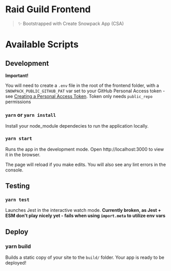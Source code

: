 # Raid Guild Frontend

> ✨ Bootstrapped with Create Snowpack App (CSA)

# Available Scripts

## Development

**Important!**

You will need to create a `.env` file in the root of the frontend folder, with a `SNOWPACK_PUBLIC_GITHUB_PAT` var set to your GitHub Personal Access token - see [Creating a Personal Access Token](https://docs.github.com/en/free-pro-team@latest/github/authenticating-to-github/creating-a-personal-access-token). Token only needs `public_repo` permissions

### `yarn` or `yarn install`

Install your node_module dependecies to run the application locally.

### `yarn start`

Runs the app in the development mode.
Open http://localhost:3000 to view it in the browser.

The page will reload if you make edits.
You will also see any lint errors in the console.

## Testing

### `yarn test`

Launches Jest in the interactive watch mode.
**Currently broken, as Jest + ESM don't play nicely yet - fails when using `import.meta` to utilize env vars**

## Deploy

### yarn build

Builds a static copy of your site to the `build/` folder.
Your app is ready to be deployed!

